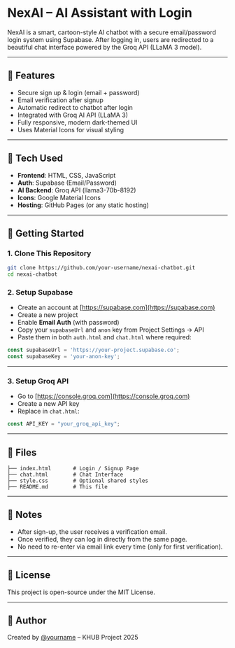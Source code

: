 # NexAI – AI Assistant with Login

NexAI is a smart, cartoon-style AI chatbot with a secure email/password login system using Supabase. After logging in, users are redirected to a beautiful chat interface powered by the Groq API (LLaMA 3 model).

---

## 🔐 Features

- Secure sign up & login (email + password)
- Email verification after signup
- Automatic redirect to chatbot after login
- Integrated with Groq AI API (LLaMA 3)
- Fully responsive, modern dark-themed UI
- Uses Material Icons for visual styling

---

## 🧰 Tech Used

- **Frontend**: HTML, CSS, JavaScript
- **Auth**: Supabase (Email/Password)
- **AI Backend**: Groq API (llama3-70b-8192)
- **Icons**: Google Material Icons
- **Hosting**: GitHub Pages (or any static hosting)

---

## 🚀 Getting Started

### 1. Clone This Repository

```bash
git clone https://github.com/your-username/nexai-chatbot.git
cd nexai-chatbot
```

### 2. Setup Supabase

- Create an account at [https://supabase.com](https://supabase.com)
- Create a new project
- Enable **Email Auth** (with password)
- Copy your `supabaseUrl` and `anon` key from Project Settings → API
- Paste them in both `auth.html` and `chat.html` where required:

```js
const supabaseUrl = 'https://your-project.supabase.co';
const supabaseKey = 'your-anon-key';
```

---

### 3. Setup Groq API

- Go to [https://console.groq.com](https://console.groq.com)
- Create a new API key
- Replace in `chat.html`:

```js
const API_KEY = "your_groq_api_key";
```

---

## 📁 Files

```
├── index.html       # Login / Signup Page
├── chat.html        # Chat Interface
├── style.css        # Optional shared styles
├── README.md        # This file
```

---

## 📌 Notes

- After sign-up, the user receives a verification email.
- Once verified, they can log in directly from the same page.
- No need to re-enter via email link every time (only for first verification).

---

## 📜 License

This project is open-source under the MIT License.

---

## 🙌 Author

Created by [@yourname](https://github.com/your-username) – KHUB Project 2025
